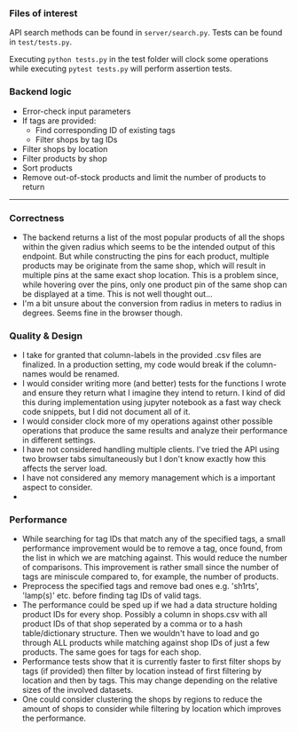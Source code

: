 ### **Files of interest**
API search methods can be found in `server/search.py`. 
Tests can be found in `test/tests.py`.

Executing `python tests.py` in the test folder will clock some operations while executing `pytest tests.py` will perform assertion tests.

### **Backend logic**
* Error-check input parameters
* If tags are provided:
    * Find corresponding ID of existing tags
    * Filter shops by tag IDs
* Filter shops by location
* Filter products by shop
* Sort products
* Remove out-of-stock products and limit the number of products to return

---------

### **Correctness**
* The backend returns a list of the most popular products of all the shops within the given radius which seems to be the intended output of this endpoint. But while constructing the pins for each product, multiple products may be originate from the same shop, which will result in multiple pins at the same exact shop location. This is a problem since, while hovering over the pins, only one product pin of the same shop can be displayed at a time. This is not well thought out...
* I'm a bit unsure about the conversion from radius in meters to radius in degrees. Seems fine in the browser though.

### **Quality & Design**
* I take for granted that column-labels in the provided .csv files are finalized. In a production setting, my code would break if the column-names would be renamed.
* I would consider writing more (and better) tests for the functions I wrote and ensure they return what I imagine they intend to return. I kind of did this during implementation using jupyter notebook as a fast way check code snippets, but I did not document all of it.
* I would consider clock more of my operations against other possible operations that produce the same results and analyze their performance in different settings.
* I have not considered handling multiple clients. I've tried the API using two browser tabs simultaneously but I don't know exactly how this affects the server load.
* I have not considered any memory management which is a important aspect to consider.
* 

### **Performance**
* While searching for tag IDs that match any of the specified tags, a small performance improvement would be to remove a tag, once found, from the list in which we are matching against. This would reduce the number of comparisons. This improvement is rather small since the number of tags are miniscule compared to, for example, the number of products. 
* Preprocess the specified tags and remove bad ones e.g. 'sh1rts', 'lamp(s)' etc. before finding tag IDs of valid tags.
* The performance could be sped up if we had a data structure holding product IDs for every shop. Possibly a column in shops.csv with all product IDs of that shop seperated by a comma or to a hash table/dictionary structure. Then we wouldn't have to load and go through ALL products while matching against shop IDs of just a few products. The same goes for tags for each shop.
* Performance tests show that it is currently faster to first filter shops by tags (if provided) then filter by location instead of first filtering by location and then by tags. This may change depending on the relative sizes of the involved datasets.
* One could consider clustering the shops by regions to reduce the amount of shops to consider while filtering by location which improves the performance.













